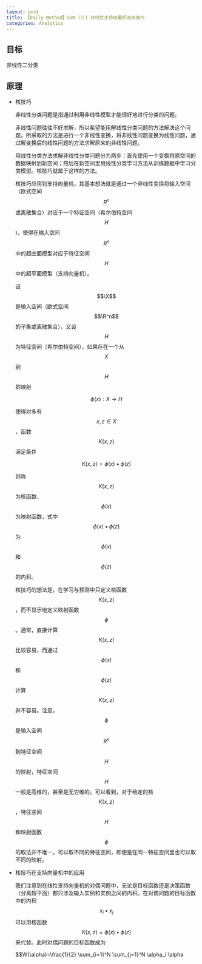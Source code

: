 ```yaml
---
layout: post
title: 【Daily Method】SVM (三) 非线性支持向量机与核技巧
categories: Analytics
---
```


## 目标

非线性二分类 

## 原理

- 核技巧

    非线性分类问题是指通过利用非线性模型才能很好地进行分类的问题。

    非线性问题往往不好求解，所以希望能用解线性分类问题的方法解决这个问题。所采取的方法是进行一个非线性变换，将非线性问题变换为线性问题，通过解变换后的线性问题的方法求解原来的非线性问题。

    用线性分类方法求解非线性分类问题分为两步：首先使用一个变换将原空间的数据映射到新空间；然后在新空间里用线性分类学习方法从训练数据中学习分类模型。核技巧就属于这样的方法。

    核技巧应用到支持向量机，其基本想法就是通过一个非线性变换将输入空间（欧式空间$$R^n$$或离散集合）对应于一个特征空间（希尔伯特空间$$H$$)，使得在输入空间$$R^n$$中的超曲面模型对应于特征空间$$H$$中的超平面模型（支持向量机）。

    设$$\X$$是输入空间（欧式空间$$\R^n$$的子集或离散集合），又设$$H$$为特征空间（希尔伯特空间），如果存在一个从$$X$$到$$H$$的映射

    $$\phi(x): X \to H$$
    
    使得对多有$$ x,z \in X$$，函数$$K(x,z)$$满足条件

    $$K(x,z)=\phi(x) \bullet \phi(z)$$

    则称$$K(x,z)$$为核函数，$$\phi(x)$$为映射函数，式中$$\phi(x) \bullet \phi(z)$$为$$\phi(x)$$和$$\phi(z)$$的内积。

    核技巧的想法是，在学习与预测中只定义核函数$$K(x,z)$$，而不显示地定义映射函数$$\phi$$。通常，直接计算$$K(x,z)$$比较容易，而通过$$\phi(x)$$和$$\phi(z)$$计算$$K(x,z)$$并不容易。注意，$$\phi$$是输入空间$$R^n$$到特征空间$$H$$的映射，特征空间$$H$$一般是高维的，甚至是无穷维的。可以看到，对于给定的核$$K(x,z)$$，特征空间$$H$$和映射函数$$\phi$$的取法并不唯一，可以取不同的特征空间，即便是在同一特征空间里也可以取不同的映射。

- 核技巧在支持向量机中的应用

    我们注意到在线性支持向量机的对偶问题中，无论是目标函数还是决策函数（分离超平面）都只涉及输入实例和实例之间的内积。在对偶问题的目标函数中的内积$$x_i \bullet x_j$$可以用核函数$$K(x,z)=\phi(x) \bullet \phi(z)$$来代替。此时对偶问题的目标函数成为

    $$W(\alpha)=\frac{1}{2} \sum_{i=1}^N \sum_{j=1}^N \alpha_i \alpha